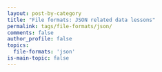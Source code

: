 ```yaml
---
layout: post-by-category
title: "File formats: JSON related data lessons"
permalink: tags/file-formats/json/
comments: false
author_profile: false
topics:
  file-formats: 'json'
is-main-topic: false
---
```


